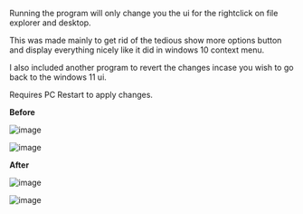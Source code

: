Running the program will only change you the ui for the rightclick on file explorer and desktop.

This was made mainly to get rid of the tedious show more options button and display everything nicely like it did in windows 10 context menu.

I also included another program to revert the changes incase you wish to go back to the windows 11 ui.

Requires PC Restart to apply changes.

**Before**

![image](https://github.com/derekburnz/Windows-10-Context-menu-script/assets/127548116/c9213a2e-b010-43f1-9dcc-4ce8d2259f05)

![image](https://github.com/derekburnz/Windows-10-Context-menu-script/assets/127548116/e508734a-7206-4e1d-bd67-4b882e47f41f)

**After**

![image](https://github.com/derekburnz/Windows-10-Context-menu-script/assets/127548116/f1b120e8-debe-48c7-a7ba-0a652210fc1a)

![image](https://github.com/derekburnz/Windows-10-Context-menu-script/assets/127548116/d6f5a490-4da5-4085-a587-37889b5ca0d5)
